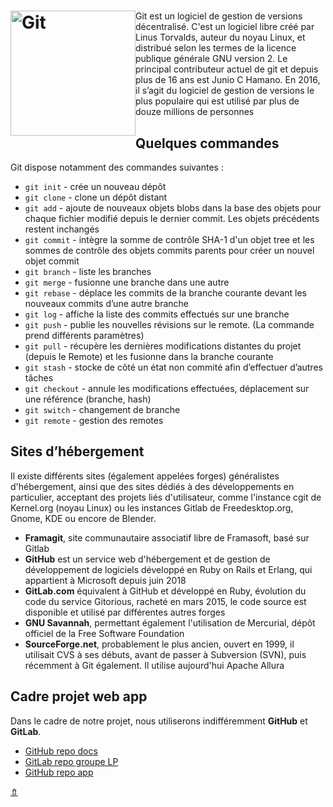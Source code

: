 # <img src="Git-logo.svg.png" alt="Git" width="200" style="float: left"/>

Git est un logiciel de gestion de versions décentralisé. C'est un logiciel libre créé par Linus Torvalds, auteur du noyau Linux, et distribué selon les termes de la licence publique générale GNU version 2. Le principal contributeur actuel de git et depuis plus de 16 ans est Junio C Hamano. En 2016, il s’agit du logiciel de gestion de versions le plus populaire qui est utilisé par plus de douze millions de personnes

## Quelques commandes

Git dispose notamment des commandes suivantes :

* `git init​` - crée un nouveau dépôt 
* `git clone` -​ clone un dépôt distant 
* `git add​` - ajoute de nouveaux objets blobs dans la base des objets pour chaque fichier modifié depuis le dernier commit. Les objets précédents restent inchangés 
* `git commit​` - intègre la somme de contrôle SHA-1 d'un objet tree et les sommes de contrôle des objets commits parents pour créer un nouvel objet commit 
* `git branch​` - liste les branches 
* `git merge​` - fusionne une branche dans une autre 
* `git rebase​` - déplace les commits de la branche courante devant les nouveaux commits d’une autre branche 
* `git log​` - affiche la liste des commits effectués sur une branche 
* `git push​` - publie les nouvelles révisions sur le remote. (La commande prend différents paramètres) 
* `git pull​` - récupère les dernières modifications distantes du projet (depuis le Remote) et les fusionne dans la branche courante 
* `git stash` -​ stocke de côté un état non commité afin d’effectuer d’autres tâches 
* `git checkout` -​ annule les modifications effectuées, déplacement sur une référence (branche, hash) 
* `git switch` -​ changement de branche 
* `git remote` -​ gestion des remotes

## Sites d’hébergement

Il existe différents sites (également appelées forges) généralistes d'hébergement, ainsi que des sites dédiés à des développements en particulier, acceptant des projets liés d'utilisateur, comme l'instance cgit de Kernel.org (noyau Linux) ou les instances Gitlab de Freedesktop.org, Gnome, KDE ou encore de Blender.

* **Framagit**, site communautaire associatif libre de Framasoft, basé sur Gitlab
* **GitHub** est un service web d'hébergement et de gestion de développement de logiciels développé en Ruby on Rails et Erlang, qui appartient à Microsoft depuis juin 2018 
* **GitLab.com** équivalent à GitHub et développé en Ruby, évolution du code du service Gitorious, racheté en mars 2015, le code source est disponible et utilisé par différentes autres forges 
* **GNU Savannah**, permettant également l'utilisation de Mercurial, dépôt officiel de la Free Software Foundation 
* **SourceForge.net**, probablement le plus ancien, ouvert en 1999, il utilisait CVS à ses débuts, avant de passer à Subversion (SVN), puis récemment à Git également. Il utilise aujourd'hui Apache Allura 

## Cadre projet web app

Dans le cadre de notre projet, nous utiliserons indifféremment **GitHub** et **GitLab**.

* [GitHub repo docs](https://github.com/arnWolff/LP-Cloud)
* [GitLab repo groupe LP](https://gitlab.com/romchigar/lp_cloud/-/tree/main)
* [GitHub repo app](https://github.com/arnWolff/wbrtc-LAN)

<span id="top" class="topSpan"></span>
<a href="#top" class="topAnchor">&#8687;</a>